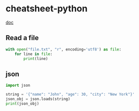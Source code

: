# cheatsheet-python

[doc](https://docs.python.org/)

## Read a file

```python
with open("file.txt", "r", encoding='utf8') as file:
    for line in file:
        print(line)
```

## json

```python
import json

string = '{"name": "John", "age": 30, "city": "New York"}'
json_obj = json.loads(string)
print(json_obj)
```
